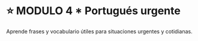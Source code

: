 # :star: MODULO 4 * Portugués urgente

Aprende frases y vocabulario útiles para situaciones urgentes y cotidianas.
